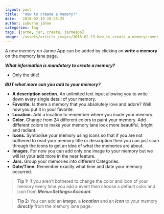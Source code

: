 ```yaml
---
layout: post
title:  "How to create a memory?"
date:   2018-02-19 20:25:25
author: suborna_jahan
categories: faq
tags: [jarme, jar, create, jarmeapp]
image:  /assets/article_images/2018-02-19-how_to_create_a_memory/cover.jpg
---
```


A new memory on Jarme App can be added by clicking on **write a memory** on the memory lane page.

***What information is mandatory to create a memory?***
- Only the title!

***BUT what more can you add to your memory?***
- **A description section.** An unlimited text input allowing you to write down every single detail of your memory. 
- **Favorite.** Is there a memory that you absolutely love and adore? Well now you put it in your favorite. 
- **Location.** Add a location to remember where you made your memory. 
- **Color.** Change from 24 different colors to paint your memory. Add different colors to make your memory lane look more beautiful, bright and radiant. 
- **Icons.** Symbolise your memory using icons so that if you are not bothered to read your memory title or description then you can just scan through the icons to get an idea of what the memories are about. 
- **Images.** For now you can add only one image to your memory but we will let your add more in the near feature. 
- **Jars.** Group your memories into different Categories. 
- **Date/Time.** Remember exactly what time and date your memory occurred.

> **Tip 1:** If you aren't bothered to change the color and icon of your memory every time you add a event then choose a default color and icon from ***Menu>Settings>Account.*** 

> **Tip 2:** You can add an ***image***, a ***location*** and an ***icon*** to your memory ***directly*** from the memory lane page.